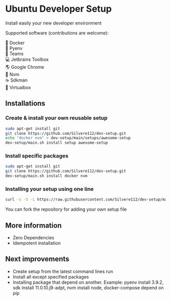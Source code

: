 # Ubuntu Developer Setup
Install easily your new developer environment

Supported software (contributions are welcome):

:whale: Docker <br/>
:snake: Pyenv <br/>
:office: Teams <br/>
:computer: Jetbrains Toolbox <br/>
:earth_americas: Google Chrome <br/>
:hammer: Nvm <br/>
:coffee: Sdkman <br/>
:postbox: Virtualbox <br/>

## Installations

### Create & install your own reusable setup
```bash
sudo apt-get install git
git clone https://github.com/Silvere112/dev-setup.git
echo "docker nvm" > dev-setup/main/setups/awesome-setup
dev-setup/main.sh install setup awesome-setup
```

### Install specific packages
```bash
sudo apt-get install git
git clone https://github.com/Silvere112/dev-setup.git
dev-setup/main.sh install docker nvm
```

### Installing your setup using one line
```bash
curl -s -S -L https://raw.githubusercontent.com/Silvere112/dev-setup/main/install.sh | bash -s my-setup
```
You can fork the repository for adding your own setup file

## More information
* Zero Dependencies
* Idempotent installation

## Next improvements
- Create setup from the latest command lines run
- Install all except specified packages
- Installing package that depend on another. Example: pyenv install 3.9.2, sdk install 11.0.10.j9-adpt, nvm install node, docker-compose depend on pip
